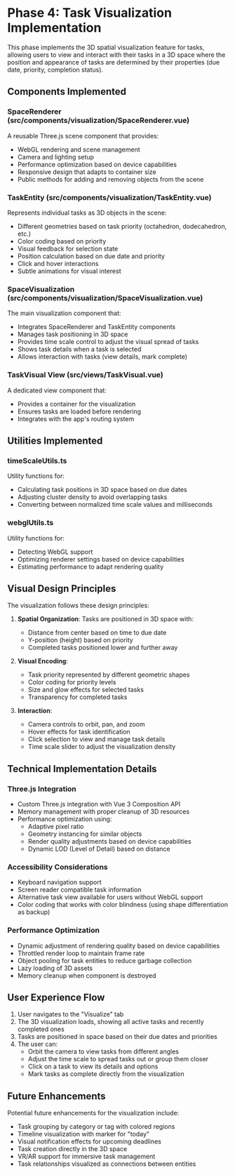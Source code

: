# Phase 4: Task Visualization Implementation

This phase implements the 3D spatial visualization feature for tasks, allowing users to view and interact with their tasks in a 3D space where the position and appearance of tasks are determined by their properties (due date, priority, completion status).

## Components Implemented

### SpaceRenderer (src/components/visualization/SpaceRenderer.vue)

A reusable Three.js scene component that provides:

- WebGL rendering and scene management
- Camera and lighting setup
- Performance optimization based on device capabilities
- Responsive design that adapts to container size
- Public methods for adding and removing objects from the scene

### TaskEntity (src/components/visualization/TaskEntity.vue)

Represents individual tasks as 3D objects in the scene:

- Different geometries based on task priority (octahedron, dodecahedron, etc.)
- Color coding based on priority
- Visual feedback for selection state
- Position calculation based on due date and priority
- Click and hover interactions
- Subtle animations for visual interest

### SpaceVisualization (src/components/visualization/SpaceVisualization.vue)

The main visualization component that:

- Integrates SpaceRenderer and TaskEntity components
- Manages task positioning in 3D space
- Provides time scale control to adjust the visual spread of tasks
- Shows task details when a task is selected
- Allows interaction with tasks (view details, mark complete)

### TaskVisual View (src/views/TaskVisual.vue)

A dedicated view component that:

- Provides a container for the visualization
- Ensures tasks are loaded before rendering
- Integrates with the app's routing system

## Utilities Implemented

### timeScaleUtils.ts

Utility functions for:

- Calculating task positions in 3D space based on due dates
- Adjusting cluster density to avoid overlapping tasks
- Converting between normalized time scale values and milliseconds

### webglUtils.ts

Utility functions for:

- Detecting WebGL support
- Optimizing renderer settings based on device capabilities
- Estimating performance to adapt rendering quality

## Visual Design Principles

The visualization follows these design principles:

1. **Spatial Organization**: Tasks are positioned in 3D space with:
   - Distance from center based on time to due date
   - Y-position (height) based on priority
   - Completed tasks positioned lower and further away

2. **Visual Encoding**:
   - Task priority represented by different geometric shapes
   - Color coding for priority levels
   - Size and glow effects for selected tasks
   - Transparency for completed tasks

3. **Interaction**:
   - Camera controls to orbit, pan, and zoom
   - Hover effects for task identification
   - Click selection to view and manage task details
   - Time scale slider to adjust the visualization density

## Technical Implementation Details

### Three.js Integration

- Custom Three.js integration with Vue 3 Composition API
- Memory management with proper cleanup of 3D resources
- Performance optimization using:
  - Adaptive pixel ratio
  - Geometry instancing for similar objects
  - Render quality adjustments based on device capabilities
  - Dynamic LOD (Level of Detail) based on distance

### Accessibility Considerations

- Keyboard navigation support
- Screen reader compatible task information
- Alternative task view available for users without WebGL support
- Color coding that works with color blindness (using shape differentiation as backup)

### Performance Optimization

- Dynamic adjustment of rendering quality based on device capabilities
- Throttled render loop to maintain frame rate
- Object pooling for task entities to reduce garbage collection
- Lazy loading of 3D assets
- Memory cleanup when component is destroyed

## User Experience Flow

1. User navigates to the "Visualize" tab
2. The 3D visualization loads, showing all active tasks and recently completed ones
3. Tasks are positioned in space based on their due dates and priorities
4. The user can:
   - Orbit the camera to view tasks from different angles
   - Adjust the time scale to spread tasks out or group them closer
   - Click on a task to view its details and options
   - Mark tasks as complete directly from the visualization

## Future Enhancements

Potential future enhancements for the visualization include:

- Task grouping by category or tag with colored regions
- Timeline visualization with marker for "today"
- Visual notification effects for upcoming deadlines
- Task creation directly in the 3D space
- VR/AR support for immersive task management
- Task relationships visualized as connections between entities
